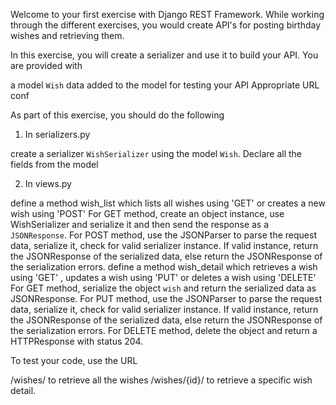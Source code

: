 Welcome to your first exercise with Django REST Framework. While working through the different exercises, you would create API's for posting birthday wishes and retrieving them.

 

In this exercise, you will create a serializer and use it to build your API. You are provided with

a model `Wish`
data added to the model for testing your API
Appropriate URL conf
 

As part of this exercise, you should do the following

1. In serializers.py

create a serializer `WishSerializer` using the model `Wish`.
Declare all the fields from the model
 

2. In views.py

define a method wish_list which lists all wishes using 'GET' or creates a new wish using 'POST'
For GET method, create an object instance, use WishSerializer and serialize it and then send the response as a `JSONResponse`.
For POST method, use the JSONParser to parse the request data, serialize it, check for valid serializer instance.  If valid instance, return the JSONResponse of the serialized data, else return the JSONResponse of the serialization errors.
define a method wish_detail which retrieves a wish using 'GET' , updates a wish using 'PUT' or deletes a wish using 'DELETE'
For GET method, serialize the object `wish` and return the serialized data as JSONResponse.
For PUT method, use the JSONParser to parse the request data, serialize it, check for valid serializer instance.  If valid instance, return the JSONResponse of the serialized data, else return the JSONResponse of the serialization errors.
For DELETE method, delete the object and return a HTTPResponse with status 204.
 

To test your code, use the URL

/wishes/ to retrieve all the wishes
/wishes/{id}/ to retrieve a specific wish detail.